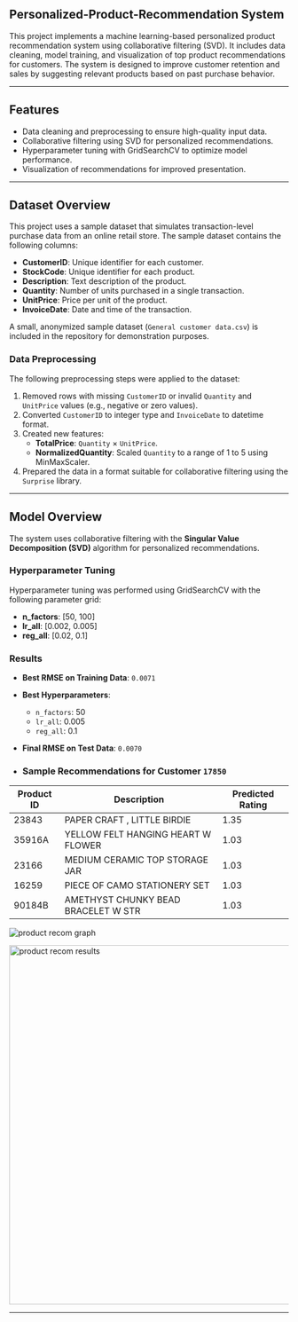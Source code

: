 ## Personalized-Product-Recommendation System
This project implements a machine learning-based personalized product recommendation system using collaborative filtering (SVD). It includes data cleaning, model training, and visualization of top product recommendations for customers. The system is designed to improve customer retention and sales by suggesting relevant products based on past purchase behavior.

---

## Features
- Data cleaning and preprocessing to ensure high-quality input data.
- Collaborative filtering using SVD for personalized recommendations.
- Hyperparameter tuning with GridSearchCV to optimize model performance.
- Visualization of recommendations for improved presentation.

---

## Dataset Overview
This project uses a sample dataset that simulates transaction-level purchase data from an online retail store. The sample dataset contains the following columns:

- **CustomerID**: Unique identifier for each customer.
- **StockCode**: Unique identifier for each product.
- **Description**: Text description of the product.
- **Quantity**: Number of units purchased in a single transaction.
- **UnitPrice**: Price per unit of the product.
- **InvoiceDate**: Date and time of the transaction.

A small, anonymized sample dataset (`General customer data.csv`) is included in the repository for demonstration purposes.

### Data Preprocessing
The following preprocessing steps were applied to the dataset:
1. Removed rows with missing `CustomerID` or invalid `Quantity` and `UnitPrice` values (e.g., negative or zero values).
2. Converted `CustomerID` to integer type and `InvoiceDate` to datetime format.
3. Created new features:
   - **TotalPrice**: `Quantity` × `UnitPrice`.
   - **NormalizedQuantity**: Scaled `Quantity` to a range of 1 to 5 using MinMaxScaler.
4. Prepared the data in a format suitable for collaborative filtering using the `Surprise` library.

---

## Model Overview
The system uses collaborative filtering with the **Singular Value Decomposition (SVD)** algorithm for personalized recommendations.

### Hyperparameter Tuning
Hyperparameter tuning was performed using GridSearchCV with the following parameter grid:
- **n_factors**: [50, 100]
- **lr_all**: [0.002, 0.005]
- **reg_all**: [0.02, 0.1]

### Results
- **Best RMSE on Training Data**: `0.0071`
- **Best Hyperparameters**:
  - `n_factors`: 50
  - `lr_all`: 0.005
  - `reg_all`: 0.1
- **Final RMSE on Test Data**: `0.0070`

- ### Sample Recommendations for Customer `17850`
| Product ID | Description                                   | Predicted Rating |
|------------|-----------------------------------------------|------------------|
| 23843      | PAPER CRAFT , LITTLE BIRDIE                  | 1.35             |
| 35916A     | YELLOW FELT HANGING HEART W FLOWER           | 1.03             |
| 23166      | MEDIUM CERAMIC TOP STORAGE JAR               | 1.03             |
| 16259      | PIECE OF CAMO STATIONERY SET                 | 1.03             |
| 90184B     | AMETHYST CHUNKY BEAD BRACELET W STR          | 1.03             |



![product recom graph](https://github.com/user-attachments/assets/0e5c2218-1866-4311-89da-355ba04690df)


<img width="648" alt="product recom results" src="https://github.com/user-attachments/assets/218800a4-cb7a-428a-84dd-059ecccbf2de" />

---
